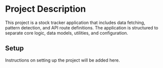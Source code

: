 # Project Description

This project is a stock tracker application that includes data fetching, pattern detection, and API route definitions. The application is structured to separate core logic, data models, utilities, and configuration.

## Setup

Instructions on setting up the project will be added here. 